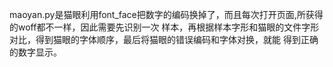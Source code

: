 maoyan.py是猫眼利用font_face把数字的编码换掉了，而且每次打开页面,所获得的woff都不一样，因此需要先识别一次
样本，再根据样本字形和猫眼的文件字形对比，得到猫眼的字体顺序，最后将猫眼的错误编码和字体对换，就能
得到正确的数字显示。
